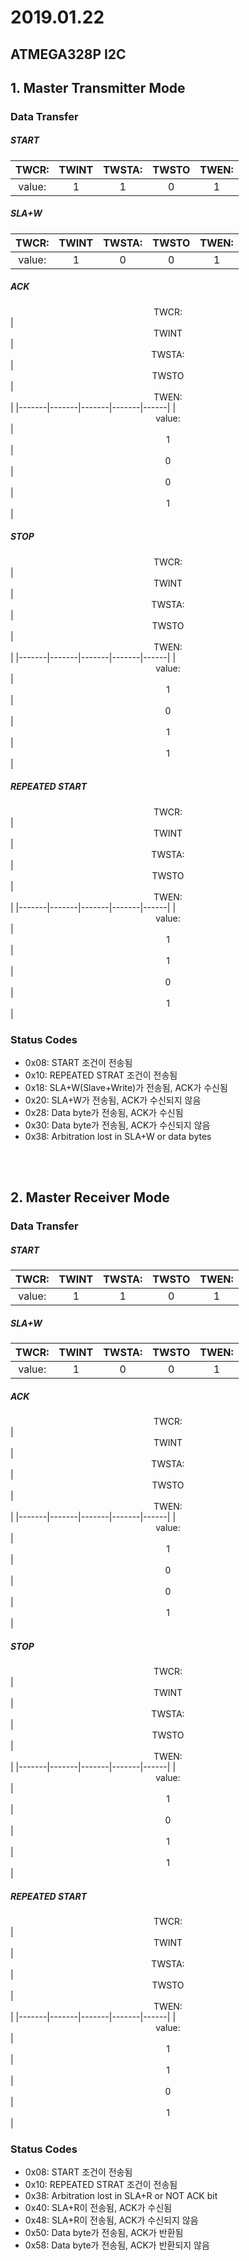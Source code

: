 2019.01.22
=============================
## **ATMEGA328P I2C**

## 1. Master Transmitter Mode

### Data Transfer

##### START
|<center>TWCR:</center>|<center>TWINT</center>|<center>TWSTA:</center>|<center>TWSTO</center>|<center>TWEN:</center>| 
|-------|-------|-------|-------|------|
|<center>value:</center>|<center>1</center>|<center>1</center>|<center>0</center>|<center>1</center>| 

##### SLA+W
|<center>TWCR:</center>|<center>TWINT</center>|<center>TWSTA:</center>|<center>TWSTO</center>|<center>TWEN:</center>| 
|-------|-------|-------|-------|------|
|<center>value:</center>|<center>1</center>|<center>0</center>|<center>0</center>|<center>1</center>| 

##### ACK
<center>TWCR:</center>|<center>TWINT</center>|<center>TWSTA:</center>|<center>TWSTO</center>|<center>TWEN:</center>| 
|-------|-------|-------|-------|------|
|<center>value:</center>|<center>1</center>|<center>0</center>|<center>0</center>|<center>1</center>| 
 

##### STOP
<center>TWCR:</center>|<center>TWINT</center>|<center>TWSTA:</center>|<center>TWSTO</center>|<center>TWEN:</center>| 
|-------|-------|-------|-------|------|
|<center>value:</center>|<center>1</center>|<center>0</center>|<center>1</center>|<center>1</center>| 


##### REPEATED START
<center>TWCR:</center>|<center>TWINT</center>|<center>TWSTA:</center>|<center>TWSTO</center>|<center>TWEN:</center>| 
|-------|-------|-------|-------|------|
|<center>value:</center>|<center>1</center>|<center>1</center>|<center>0</center>|<center>1</center>| 


### Status Codes
- 0x08: START 조건이 전송됨
- 0x10: REPEATED STRAT 조건이 전송됨
- 0x18: SLA+W(Slave+Write)가 전송됨, ACK가 수신됨
- 0x20: SLA+W가 전송됨, ACK가 수신되지 않음
- 0x28: Data byte가 전송됨, ACK가 수신됨
- 0x30: Data byte가 전송됨, ACK가 수신되지 않음
- 0x38: Arbitration lost in SLA+W or data bytes
</br>
</br>

## 2. Master Receiver Mode

### Data Transfer

##### START
|<center>TWCR:</center>|<center>TWINT</center>|<center>TWSTA:</center>|<center>TWSTO</center>|<center>TWEN:</center>| 
|-------|-------|-------|-------|------|
|<center>value:</center>|<center>1</center>|<center>1</center>|<center>0</center>|<center>1</center>| 

##### SLA+W
|<center>TWCR:</center>|<center>TWINT</center>|<center>TWSTA:</center>|<center>TWSTO</center>|<center>TWEN:</center>| 
|-------|-------|-------|-------|------|
|<center>value:</center>|<center>1</center>|<center>0</center>|<center>0</center>|<center>1</center>| 

##### ACK
<center>TWCR:</center>|<center>TWINT</center>|<center>TWSTA:</center>|<center>TWSTO</center>|<center>TWEN:</center>| 
|-------|-------|-------|-------|------|
|<center>value:</center>|<center>1</center>|<center>0</center>|<center>0</center>|<center>1</center>| 
 

##### STOP
<center>TWCR:</center>|<center>TWINT</center>|<center>TWSTA:</center>|<center>TWSTO</center>|<center>TWEN:</center>| 
|-------|-------|-------|-------|------|
|<center>value:</center>|<center>1</center>|<center>0</center>|<center>1</center>|<center>1</center>| 


##### REPEATED START
<center>TWCR:</center>|<center>TWINT</center>|<center>TWSTA:</center>|<center>TWSTO</center>|<center>TWEN:</center>| 
|-------|-------|-------|-------|------|
|<center>value:</center>|<center>1</center>|<center>1</center>|<center>0</center>|<center>1</center>| 

### Status Codes
- 0x08: START 조건이 전송됨
- 0x10: REPEATED STRAT 조건이 전송됨
- 0x38: Arbitration lost in SLA+R or NOT ACK bit
- 0x40: SLA+R이 전송됨, ACK가 수신됨
- 0x48: SLA+R이 전송됨, ACK가 수신되지 않음
- 0x50: Data byte가 전송됨, ACK가 반환됨
- 0x58: Data byte가 전송됨, ACK가 반환되지 않음